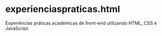 # experienciaspraticas.html
Experiências práticas académicas de front-end utilizando HTML, CSS e JavaScript.
